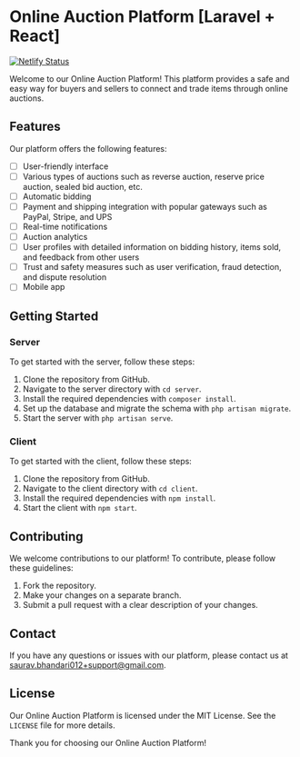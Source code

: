 # Online Auction Platform [Laravel + React]

[![Netlify Status](https://api.netlify.com/api/v1/badges/ab03b87c-9383-4cc1-a559-72c36818a2bd/deploy-status)](https://app.netlify.com/sites/online-auction-platform/deploys)


Welcome to our Online Auction Platform! This platform provides a safe and easy way for buyers and sellers to connect and trade items through online auctions.

## Features

Our platform offers the following features:


- [ ] User-friendly interface
- [ ] Various types of auctions such as reverse auction, reserve price auction, sealed bid auction, etc.
- [ ] Automatic bidding
- [ ] Payment and shipping integration with popular gateways such as PayPal, Stripe, and UPS
- [ ] Real-time notifications
- [ ] Auction analytics
- [ ] User profiles with detailed information on bidding history, items sold, and feedback from other users
- [ ] Trust and safety measures such as user verification, fraud detection, and dispute resolution
- [ ] Mobile app

## Getting Started

### Server

To get started with the server, follow these steps:

1. Clone the repository from GitHub.
2. Navigate to the server directory with `cd server`.
3. Install the required dependencies with `composer install`.
4. Set up the database and migrate the schema with `php artisan migrate`.
5. Start the server with `php artisan serve`.

### Client

To get started with the client, follow these steps:

1. Clone the repository from GitHub.
2. Navigate to the client directory with `cd client`.
3. Install the required dependencies with `npm install`.
4. Start the client with `npm start`.

## Contributing

We welcome contributions to our platform! To contribute, please follow these guidelines:

1. Fork the repository.
2. Make your changes on a separate branch.
3. Submit a pull request with a clear description of your changes.

## Contact

If you have any questions or issues with our platform, please contact us at saurav.bhandari012+support@gmail.com.

## License

Our Online Auction Platform is licensed under the MIT License. See the `LICENSE` file for more details.

Thank you for choosing our Online Auction Platform!
